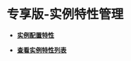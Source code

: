 # 专享版-实例特性管理<a name="ZH-CN_TOPIC_0274603864"></a>

 

-   **[实例配置特性](实例配置特性.md)**  

-   **[查看实例特性列表](查看实例特性列表.md)**  


